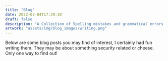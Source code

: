 ```yaml
---
title: "Blog"
date: 2022-02-04T17:39:10
draft: false
description: "A Collection of Spelling mistakes and grammatical errors."
artwork: "assets/img/blog_images/writing.png"
---
```

Below are some blog posts you may find of interest, I certainly had fun writing them. They may be about something security related or cheese. Only one way to find out!